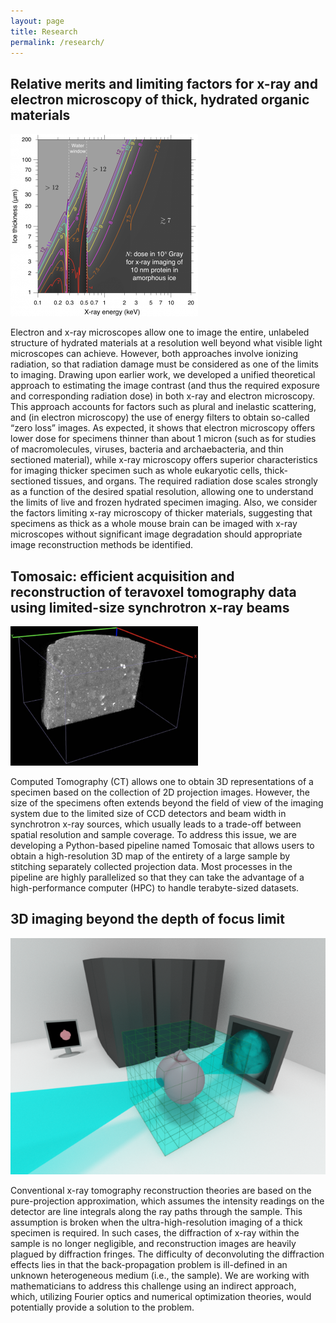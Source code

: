 ```yaml
---
layout: page
title: Research
permalink: /research/
---
```


## Relative merits and limiting factors for x-ray and electron microscopy of thick, hydrated organic materials

![Dose estimation](images/research_img_ultramic.png "Dose estimation")

Electron and x-ray microscopes allow one to image the entire, unlabeled structure of hydrated materials at a resolution well beyond what visible light microscopes can achieve. However, both approaches involve ionizing radiation, so that radiation damage must be considered as one of the limits to imaging. Drawing upon earlier work, we developed a unified theoretical approach to estimating the image contrast (and thus the required exposure and corresponding radiation dose) in both x-ray and electron microscopy. This approach accounts for factors such as plural and inelastic scattering, and (in electron microscopy) the use of energy filters to obtain so-called “zero loss” images. As expected, it shows that electron microscopy offers lower dose for specimens thinner than about 1 micron (such as for studies of macromolecules, viruses, bacteria and archaebacteria, and thin sectioned material), while x-ray microscopy offers superior characteristics for imaging thicker specimen such as whole eukaryotic cells, thick-sectioned tissues, and organs. The required radiation dose scales strongly as a function of the desired spatial resolution, allowing one to understand the limits of live and frozen hydrated specimen imaging. Also, we consider the factors limiting x-ray microscopy of thicker materials, suggesting that specimens as thick as a whole mouse brain can be imaged with x-ray microscopes without significant image degradation should appropriate image reconstruction methods be identified.

## Tomosaic: efficient acquisition and reconstruction of teravoxel tomography data using limited-size synchrotron x-ray beams

![Tomosaic](images/research_img_tomosaic.png "Tomosaic")

Computed Tomography (CT) allows one to obtain 3D representations of a specimen based on the collection of 2D projection images. However, the size of the specimens often extends beyond the field of view of the imaging system due to the limited size of CCD detectors and beam width in synchrotron x-ray sources, which usually leads to a trade-off between spatial resolution and sample coverage. To address this issue, we are developing a Python-based pipeline named Tomosaic that allows users to obtain a high-resolution 3D map of the entirety of a large sample by stitching separately collected projection data. Most processes in the pipeline are highly parallelized so that they can take the advantage of a high-performance computer (HPC) to handle terabyte-sized datasets.

## 3D imaging beyond the depth of focus limit

![Beyond DOF](images/research_img_bdof.png "Beyond DOF")

Conventional x-ray tomography reconstruction theories are based on the pure-projection approximation, which assumes the intensity readings on the detector are line integrals along the ray paths through the sample. This assumption is broken when the ultra-high-resolution imaging of a thick specimen is required. In such cases, the diffraction of x-ray within the sample is no longer negligible, and reconstruction images are heavily plagued by diffraction fringes. The difficulty of deconvoluting the diffraction effects lies in that the back-propagation problem is ill-defined in an unknown heterogeneous medium (i.e., the sample). We are working with mathematicians to address this challenge using an indirect approach, which, utilizing Fourier optics and numerical optimization theories, would potentially provide a solution to the problem.





